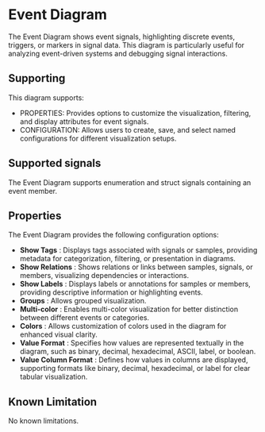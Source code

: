 <!---
title: "Event Diagram"
author: "Thomas Haber"
keywords: [impulse, event diagram, discrete events, triggers, markers, signal data]
description: "The Event Diagram shows event signals, highlighting discrete events, triggers, or markers in signal data."
category: "impulse-reference"
tags:
  - reference
  - event diagram
docID: xxx
--->

# Event Diagram

The Event Diagram shows event signals, highlighting discrete events, triggers, or markers in signal data. This diagram is particularly useful for analyzing event-driven systems and debugging signal interactions.

## Supporting

This diagram supports:
- PROPERTIES: Provides options to customize the visualization, filtering, and display attributes for event signals.
- CONFIGURATION: Allows users to create, save, and select named configurations for different visualization setups.

## Supported signals

The Event Diagram supports enumeration and struct signals containing an event member.

## Properties

The Event Diagram provides the following configuration options:

- **Show Tags** : Displays tags associated with signals or samples, providing metadata for categorization, filtering, or presentation in diagrams.
- **Show Relations** : Shows relations or links between samples, signals, or members, visualizing dependencies or interactions.
- **Show Labels** : Displays labels or annotations for samples or members, providing descriptive information or highlighting events.
- **Groups** : Allows grouped visualization.
- **Multi-color** : Enables multi-color visualization for better distinction between different events or categories.
- **Colors** : Allows customization of colors used in the diagram for enhanced visual clarity.
- **Value Format** : Specifies how values are represented textually in the diagram, such as binary, decimal, hexadecimal, ASCII, label, or boolean.
- **Value Column Format** : Defines how values in columns are displayed, supporting formats like binary, decimal, hexadecimal, or label for clear tabular visualization.

## Known Limitation
No known limitations.
